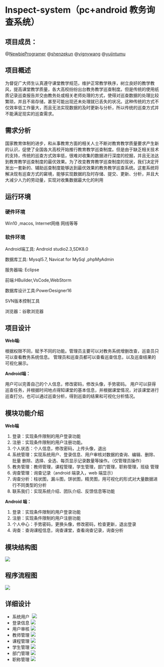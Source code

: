 # Inspect-system（pc+android 教务询查系统）


## 项目成员：

@[NewbieProgramer](https://github.com/NewbieProgramer) @[shenzekun](https://github.com/shenzekun) @[vignywang](https://github.com/vignywang) @[yujintumu](https://github.com/yujintumu)

## 项目概述
为督促广大师生认真遵守课堂教学规范，维护正常教学秩序，树立良好的教学教风，提高课堂教学质量，各大高校纷纷出台教务教学巡查制度。但是传统的使用纸质记录巡查报告并交由教务处或相关老师处理的方式，使得对巡查数据的处理比较繁琐，并且不易存储，甚至可能出现还未处理就已丢失的状况。这种传统的方式不仅效率低工作量大，而且无法实现数据的及时更新与分析，所以传统的巡查方式并不能满足现实的巡查需求。

## 需求分析
国家教育体制的进步，和从事教育方面的相关人士不断对教育教学质量要求产生新的认识，促使了全国各大高校开始推行教育教学巡查制度。但是由于缺乏相关技术的支持，传统的巡查方式效率低，很难对收集的数据进行深度的挖掘，并且无法达到教育教学巡查制度的最优效果。为了改变教育教学巡查制度的现状，我们决定开发出一套新的、辅助巡查制度能够达到最优效果的教务教学巡查系统。这套系统将解决现有巡查方式的窘境，能够实现数据的及时存储、提交、更新、分析，并且大大减少人力的劳动量，实现对收集数据最大化的利用

## 运行环境
### 硬件环境
Win10 ,macos, Internet网络 网线等等
### 软件环境
Android端工具: Android studio2.3,SDK8.0

数据库工具: Mysql5.7, Navicat for MySql ,phpMyAdmin

服务器端: Eclipse

前端:HBuilder,VsCode,WebStorm

数据库设计工具:PowerDesigner16 

SVN版本控制工具

浏览器：谷歌浏览器

## 项目设计

**Web端:**

根据权限不同，赋予不同的功能。管理员主要可以对教务系统增删改查，巡查员只可以查看教务系统信息。
管理员和巡查员都可以查看巡查信息，以及巡查结果的可视化展示。

**Android端：**

用户可以完善自己的个人信息，修改密码，修改头像，手势密码。
用户可以获得巡查任务，并根据时间地点得知课堂的基本信息，并根据课堂情况，对该课堂进行巡查打分。也可以通过巡查分析，得到巡查的结果和可视化分析情况。

## 模块功能介绍

**Web端**

1. 登录：实现条件限制的用户登录功能
2. 注册：实现条件限制的用户注册功能。
3. 个人状态：个人信息，修改密码，上传头像，退出
4. 系统管理：实现系统用户、登录信息、用户审核对数据的查询、编辑、删除、批量	删除、选择、全选、每页显示记录数量等操作。（仅管理员操作）
5. 教务管理：教师管理，课程管理，学生管理，部门管理，职称管理，班级	管理
6. 询查管理：询查记录（android 端录入，web 端显示）
7. 询查分析：柱状图，漏斗图，饼状图，精灵图，用可视化的形式对大量数据进行不同类型的分析
8. 联系我们：实现系统介绍、团队介绍、反馈信息等功能

**Android 端：**
1. 登录：实现条件限制的用户登录功能
2. 注册：实现条件限制的用户注册功能
3. 个人中心：手势密码，更换头像，修改密码，检查更新，退出登录
4. 询查：查询课程信息，询查课堂，查看询查记录，询查分析

## 模块结构图

![](http://om8u46rmb.bkt.clouddn.com/web%20%E8%AF%A2%E6%9F%A5%E7%B3%BB%E7%BB%9F%E6%A8%A1%E5%9D%97%E7%BB%93%E6%9E%84%E5%9B%BE.png)

## 程序流程图
![](http://om8u46rmb.bkt.clouddn.com/%E8%AF%A2%E6%9F%A5%E7%B3%BB%E7%BB%9F%E7%A8%8B%E5%BA%8F%E6%B5%81%E7%A8%8B%E5%9B%BE.png)

## 详细设计
* 系统用户 
![](https://ws2.sinaimg.cn/large/006tNc79ly1fhsv7au5nfj30te0caaam.jpg)
* 登录信息
![](https://ws3.sinaimg.cn/large/006tNc79ly1fhsv7tr4qij30u00cndg9.jpg)
* 用户审核
![](https://ws3.sinaimg.cn/large/006tNc79ly1fhsv85b3o0j30uf0dqmxz.jpg)
* 教师管理
![](https://ws2.sinaimg.cn/large/006tNc79ly1fhsv8gwwb3j30wk0e3gmp.jpg)
* 课程管理
![](https://ws4.sinaimg.cn/large/006tNc79ly1fhsv8u099mj31040af750.jpg)
* 学生管理
![](https://ws3.sinaimg.cn/large/006tNc79ly1fhsv95gvt0j31050d0gmu.jpg)
* 部门管理
![](https://ws2.sinaimg.cn/large/006tNc79ly1fhsv9hrh2hj310t0cn0td.jpg)
* 职称管理
![](https://ws3.sinaimg.cn/large/006tNc79ly1fhsv9ugrmvj30py0elq3e.jpg)

